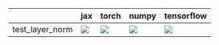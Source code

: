 |                 | jax                                                                                                                                                                                | torch                                                                                                                                                                                  | numpy                                                                                                                | tensorflow                                                                                                                                                                             |
|:----------------|:-----------------------------------------------------------------------------------------------------------------------------------------------------------------------------------|:---------------------------------------------------------------------------------------------------------------------------------------------------------------------------------------|:---------------------------------------------------------------------------------------------------------------------|:---------------------------------------------------------------------------------------------------------------------------------------------------------------------------------------|
| test_layer_norm | <a href="https://github.com/unifyai/ivy/actions/runs/3760595152/jobs/6391478810" rel="noopener noreferrer" target="_blank"><img src=https://img.shields.io/badge/-failure-red></a> | <a href="https://github.com/unifyai/ivy/actions/runs/3764274830/jobs/6398552280" rel="noopener noreferrer" target="_blank"><img src=https://img.shields.io/badge/-success-success></a> | <a href="null" rel="noopener noreferrer" target="_blank"><img src=https://img.shields.io/badge/-success-success></a> | <a href="https://github.com/unifyai/ivy/actions/runs/3764274830/jobs/6398556212" rel="noopener noreferrer" target="_blank"><img src=https://img.shields.io/badge/-success-success></a> |